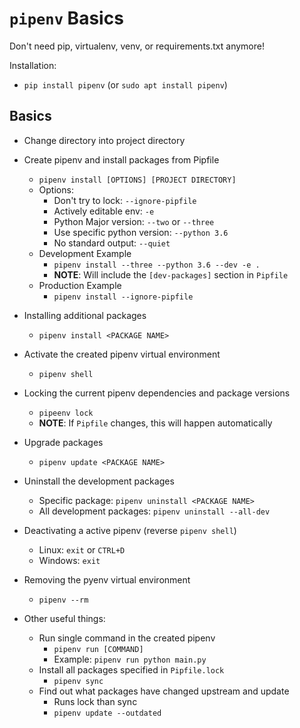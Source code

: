 # `pipenv` Basics

Don't need pip, virtualenv, venv, or requirements.txt anymore!

Installation:
  - `pip install pipenv` (or `sudo apt install pipenv`)

## Basics

- Change directory into project directory

- Create pipenv and install packages from Pipfile
  - `pipenv install [OPTIONS] [PROJECT DIRECTORY]`
  - Options:
    - Don't try to lock: `--ignore-pipfile`
    - Actively editable env: `-e`
    - Python Major version: `--two` or `--three`
    - Use specific python version: `--python 3.6`
    - No standard output: `--quiet`
  - Development Example
    - `pipenv install --three --python 3.6 --dev -e .`
    - **NOTE**: Will include the `[dev-packages]` section in `Pipfile`
  - Production Example
    - `pipenv install --ignore-pipfile`

- Installing additional packages
  - `pipenv install <PACKAGE NAME>`
  
- Activate the created pipenv virtual environment
  - `pipenv shell`

- Locking the current pipenv dependencies and package versions
  - `pipeenv lock`
  - **NOTE**: If `Pipfile` changes, this will happen automatically

- Upgrade packages
  - `pipenv update <PACKAGE NAME>`

- Uninstall the development packages
  - Specific package: `pipenv uninstall <PACKAGE NAME>`
  - All development packages: `pipenv uninstall --all-dev`

- Deactivating a active pipenv (reverse `pipenv shell`)
  - Linux: `exit` or `CTRL+D`
  - Windows: `exit`

- Removing the pyenv virtual environment
  - `pipenv --rm`


- Other useful things:
  - Run single command in the created pipenv
    - `pipenv run [COMMAND]`
    - Example: `pipenv run python main.py`
  - Install all packages specified in `Pipfile.lock`
    - `pipenv sync`
  - Find out what packages have changed upstream and update
    - Runs lock than sync
    - `pipenv update --outdated`
